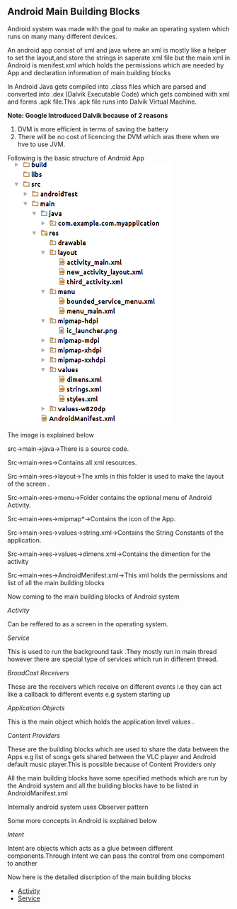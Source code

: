 Android Main Building Blocks
------

Android  system was made with the goal  to make an operating system which runs on many many different devices.

An android app consist of xml and java where an xml is mostly like a helper to set the layout,and store the strings in saperate xml file but the main xml in Android is menifest.xml which holds the permissions which are needed by App and declaration information of main building blocks

In Android Java gets compiled into .class files which are parsed and converted into .dex (Dalvik Executable Code) which gets combined with xml and forms .apk file.This .apk file runs into Dalvik
Virtual Machine.

**Note: Google Introduced Dalvik because of 2 reasons**

1. DVM is more efficient in terms of saving the battery
2. There will be no cost of licencing the DVM which was there when we hve to use JVM.


Following is the basic structure of Android App
![Alt Text](./workspace.png)



The image is explained below

src->main->java->There is a source code.

Src->main->res->Contains all xml resources.

Src->main->res->layout->The xmls in this folder is used to make the layout of the screen .

Src->main->res->menu->Folder contains the optional menu of Android Activity.

Src->main->res->mipmap*->Contains the icon of the App.

Src->main->res->values->string.xml->Contains the String Constants of the application.

Src->main->res->values->dimens.xml->Contains the dimention for the activity

Src->main->res->AndroidMenifest.xml->This xml holds the permissions and list of all the main building blocks


Now coming to the  main building blocks of Android system

*Activity*

Can be reffered to as a screen in the operating system.

*Service*

This is used to run the background task .They mostly run in main thread however there are special type of services which run in different thread.

*BroadCast Receivers*

These are the receivers which receive on different events i.e they can act like a callback to different events e.g system starting up

*Application Objects*

This is the main object which holds the application level values .

*Content Providers*

These are the building blocks which are used to share the data between the Apps e.g list of songs gets shared between the VLC player and Android default music player.This is possible because of Content Providers only

All the main building blocks have some specified methods which are run by the Android system and  all the building blocks have to be listed in AndroidManifest.xml


Internally android system uses Observer pattern

Some more concepts in Android is explained below

*Intent*

Intent are objects which acts as a glue between different components.Through intent we can pass the control from one compoment to another

Now here is the detailed discription of the main building blocks


* [Activity](./activity.md)
* [Service](./service.md)
